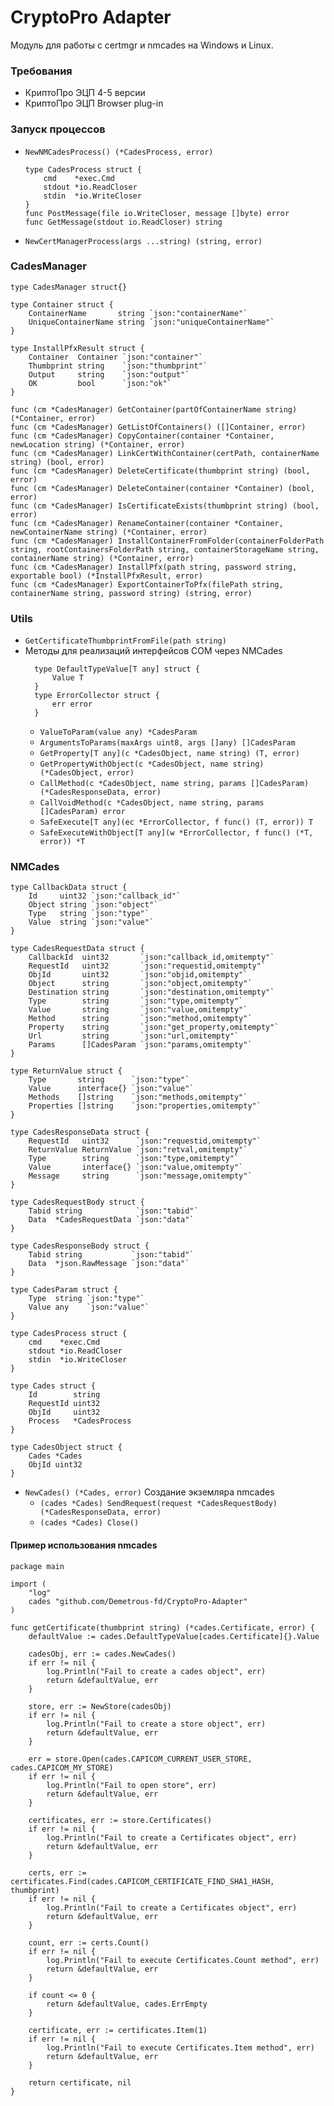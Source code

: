 # CryptoPro Adapter

Модуль для работы с certmgr и nmcades на Windows и Linux.

### Требования

- КриптоПро ЭЦП 4-5 версии
- КриптоПро ЭЦП Browser plug-in

### Запуск процессов
- `NewNMCadesProcess() (*CadesProcess, error)`
	```golang
	type CadesProcess struct {
		cmd    *exec.Cmd
		stdout *io.ReadCloser
		stdin  *io.WriteCloser
	}
	func PostMessage(file io.WriteCloser, message []byte) error
	func GetMessage(stdout io.ReadCloser) string
	```
- `NewCertManagerProcess(args ...string) (string, error)`


### CadesManager
```golang
type CadesManager struct{}

type Container struct {
	ContainerName       string `json:"containerName"`
	UniqueContainerName string `json:"uniqueContainerName"`
}

type InstallPfxResult struct {
	Container  Container `json:"container"`
	Thumbprint string    `json:"thumbprint"`
	Output     string    `json:"output"`
	OK         bool      `json:"ok"`
}

func (cm *CadesManager) GetContainer(partOfContainerName string) (*Container, error)
func (cm *CadesManager) GetListOfContainers() ([]Container, error)
func (cm *CadesManager) CopyContainer(container *Container, newLocation string) (*Container, error)
func (cm *CadesManager) LinkCertWithContainer(certPath, containerName string) (bool, error)
func (cm *CadesManager) DeleteCertificate(thumbprint string) (bool, error)
func (cm *CadesManager) DeleteContainer(container *Container) (bool, error) 
func (cm *CadesManager) IsCertificateExists(thumbprint string) (bool, error)
func (cm *CadesManager) RenameContainer(container *Container, newContainerName string) (*Container, error)
func (cm *CadesManager) InstallContainerFromFolder(containerFolderPath string, rootContainersFolderPath string, containerStorageName string, containerName string) (*Container, error)
func (cm *CadesManager) InstallPfx(path string, password string, exportable bool) (*InstallPfxResult, error)
func (cm *CadesManager) ExportContainerToPfx(filePath string, containerName string, password string) (string, error)
```


### Utils
- `GetCertificateThumbprintFromFile(path string)`
- Методы для реализаций интерфейсов COM через NMCades
  ```golang
    type DefaultTypeValue[T any] struct {
        Value T
    }
    type ErrorCollector struct {
        err error
    }
  ```
  - `ValueToParam(value any) *CadesParam`
  - `ArgumentsToParams(maxArgs uint8, args []any) []CadesParam`
  - `GetProperty[T any](c *CadesObject, name string) (T, error)`
  - `GetPropertyWithObject(c *CadesObject, name string) (*CadesObject, error)`
  - `CallMethod(c *CadesObject, name string, params []CadesParam) (*CadesResponseData, error)`
  - `CallVoidMethod(c *CadesObject, name string, params []CadesParam) error`
  - `SafeExecute[T any](ec *ErrorCollector, f func() (T, error)) T`
  - `SafeExecuteWithObject[T any](w *ErrorCollector, f func() (*T, error)) *T`

### NMCades

```golang
type CallbackData struct {
	Id     uint32 `json:"callback_id"`
	Object string `json:"object"`
	Type   string `json:"type"`
	Value  string `json:"value"`
}

type CadesRequestData struct {
	CallbackId  uint32       `json:"callback_id,omitempty"`
	RequestId   uint32       `json:"requestid,omitempty"`
	ObjId       uint32       `json:"objid,omitempty"`
	Object      string       `json:"object,omitempty"`
	Destination string       `json:"destination,omitempty"`
	Type        string       `json:"type,omitempty"`
	Value       string       `json:"value,omitempty"`
	Method      string       `json:"method,omitempty"`
	Property    string       `json:"get_property,omitempty"`
	Url         string       `json:"url,omitempty"`
	Params      []CadesParam `json:"params,omitempty"`
}

type ReturnValue struct {
	Type       string      `json:"type"`
	Value      interface{} `json:"value"`
	Methods    []string    `json:"methods,omitempty"`
	Properties []string    `json:"properties,omitempty"`
}

type CadesResponseData struct {
	RequestId   uint32      `json:"requestid,omitempty"`
	ReturnValue ReturnValue `json:"retval,omitempty"`
	Type        string      `json:"type,omitempty"`
	Value       interface{} `json:"value,omitempty"`
	Message     string      `json:"message,omitempty"`
}

type CadesRequestBody struct {
	Tabid string            `json:"tabid"`
	Data  *CadesRequestData `json:"data"`
}

type CadesResponseBody struct {
	Tabid string           `json:"tabid"`
	Data  *json.RawMessage `json:"data"`
}

type CadesParam struct {
	Type  string `json:"type"`
	Value any    `json:"value"`
}

type CadesProcess struct {
	cmd    *exec.Cmd
	stdout *io.ReadCloser
	stdin  *io.WriteCloser
}

type Cades struct {
	Id        string
	RequestId uint32
	ObjId     uint32
	Process   *CadesProcess
}

type CadesObject struct {
	Cades *Cades
	ObjId uint32
}
```

- `NewCades() (*Cades, error)` Создание экземляра nmcades
  - `(cades *Cades) SendRequest(request *CadesRequestBody) (*CadesResponseData, error)`
  - `(cades *Cades) Close()`

#### Пример использования nmcades

```golang
package main

import (
	"log"
	cades "github.com/Demetrous-fd/CryptoPro-Adapter"
)

func getCertificate(thumbprint string) (*cades.Certificate, error) {
	defaultValue := cades.DefaultTypeValue[cades.Certificate]{}.Value

	cadesObj, err := cades.NewCades()
	if err != nil {
		log.Println("Fail to create a cades object", err)
		return &defaultValue, err
	}

	store, err := NewStore(cadesObj)
	if err != nil {
		log.Println("Fail to create a store object", err)
		return &defaultValue, err
	}

	err = store.Open(cades.CAPICOM_CURRENT_USER_STORE, cades.CAPICOM_MY_STORE)
	if err != nil {
		log.Println("Fail to open store", err)
		return &defaultValue, err
	}

	certificates, err := store.Certificates()
	if err != nil {
		log.Println("Fail to create a Certificates object", err)
		return &defaultValue, err
	}

	certs, err := certificates.Find(cades.CAPICOM_CERTIFICATE_FIND_SHA1_HASH, thumbprint)
	if err != nil {
		log.Println("Fail to create a Certificates object", err)
		return &defaultValue, err
	}

	count, err := certs.Count()
	if err != nil {
		log.Println("Fail to execute Certificates.Count method", err)
		return &defaultValue, err
	}

	if count <= 0 {
		return &defaultValue, cades.ErrEmpty
	}

	certificate, err := certificates.Item(1)
	if err != nil {
		log.Println("Fail to execute Certificates.Item method", err)
		return &defaultValue, err
	}

	return certificate, nil
}
```